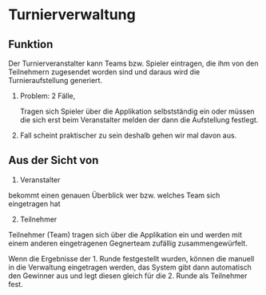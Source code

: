 # Turnierverwaltung

## Funktion

Der Turnierveranstalter kann Teams bzw. Spieler eintragen, die ihm von den Teilnehmern zugesendet worden sind und daraus wird die Turnieraufstellung generiert.

1. Problem: 2 Fälle,

   Tragen sich Spieler über die Applikation selbstständig ein oder müssen die sich erst beim Veranstalter melden der dann die Aufstellung festlegt.

1. Fall scheint praktischer zu sein deshalb gehen wir mal davon aus.

## Aus der Sicht von

1) Veranstalter

bekommt einen genauen Überblick wer bzw. welches Team sich eingetragen hat

2) Teilnehmer

Teilnehmer (Team) tragen sich über die Applikation ein und werden mit einem anderen eingetragenen Gegnerteam zufällig zusammengewürfelt.

Wenn die Ergebnisse der 1. Runde festgestellt wurden, können die manuell in die Verwaltung eingetragen werden, das System gibt dann automatisch den Gewinner aus und legt diesen gleich für die 2. Runde als Teilnehmer fest.

